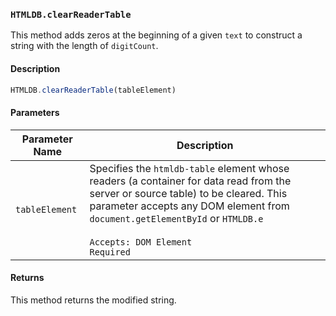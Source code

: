 ### `HTMLDB.clearReaderTable`

This method adds zeros at the beginning of a given `text` to construct a string with the length of `digitCount`.

#### Description

```javascript
HTMLDB.clearReaderTable(tableElement)
```

#### Parameters

| Parameter Name             | Description                               |
| -------------------------- | ----------------------------------------- |
| `tableElement` | Specifies the `htmldb-table` element whose readers (a container for data read from the server or source table) to be cleared. This parameter accepts any DOM element from `document.getElementById` or `HTMLDB.e`<br><br>`Accepts: DOM Element`<br>`Required` |

#### Returns

This method returns the modified string.